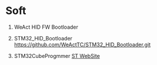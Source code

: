 # Soft
1. WeAct HID FW Bootloader

2. STM32_HID_Bootloader
 https://github.com/WeActTC/STM32_HID_Bootloader.git

3. STM32CubeProgmmer   [ST WebSite](https://www.st.com/content/st_com/en/products/development-tools/software-development-tools/stm32-software-development-tools/stm32-programmers/stm32cubeprog.html)
